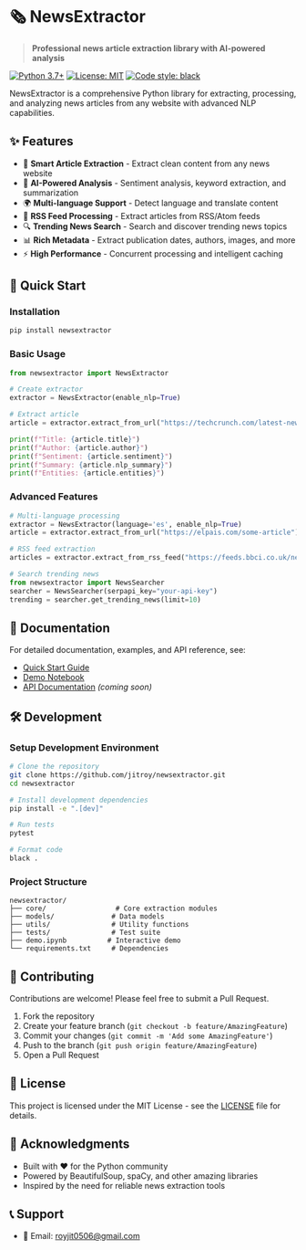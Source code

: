 # 🗞️ NewsExtractor

> **Professional news article extraction library with AI-powered analysis**

[![Python 3.7+](https://img.shields.io/badge/python-3.7+-blue.svg)](https://www.python.org/downloads/)
[![License: MIT](https://img.shields.io/badge/License-MIT-yellow.svg)](https://opensource.org/licenses/MIT)
[![Code style: black](https://img.shields.io/badge/code%20style-black-000000.svg)](https://github.com/psf/black)

NewsExtractor is a comprehensive Python library for extracting, processing, and analyzing news articles from any website with advanced NLP capabilities.

## ✨ Features

- 🚀 **Smart Article Extraction** - Extract clean content from any news website
- 🧠 **AI-Powered Analysis** - Sentiment analysis, keyword extraction, and summarization
- 🌍 **Multi-language Support** - Detect language and translate content
- 📰 **RSS Feed Processing** - Extract articles from RSS/Atom feeds
- 🔍 **Trending News Search** - Search and discover trending news topics
- 📊 **Rich Metadata** - Extract publication dates, authors, images, and more
- ⚡ **High Performance** - Concurrent processing and intelligent caching

## 🚀 Quick Start

### Installation

```bash
pip install newsextractor
```

### Basic Usage

```python
from newsextractor import NewsExtractor

# Create extractor
extractor = NewsExtractor(enable_nlp=True)

# Extract article
article = extractor.extract_from_url("https://techcrunch.com/latest-news")

print(f"Title: {article.title}")
print(f"Author: {article.author}")
print(f"Sentiment: {article.sentiment}")
print(f"Summary: {article.nlp_summary}")
print(f"Entities: {article.entities}")
```

### Advanced Features

```python
# Multi-language processing
extractor = NewsExtractor(language='es', enable_nlp=True)
article = extractor.extract_from_url("https://elpais.com/some-article")

# RSS feed extraction
articles = extractor.extract_from_rss_feed("https://feeds.bbci.co.uk/news/rss.xml")

# Search trending news
from newsextractor import NewsSearcher
searcher = NewsSearcher(serpapi_key="your-api-key")
trending = searcher.get_trending_news(limit=10)
```

## 📖 Documentation

For detailed documentation, examples, and API reference, see:
- [Quick Start Guide](QUICK_START.md)
- [Demo Notebook](demo.ipynb)
- [API Documentation](docs/) *(coming soon)*

## 🛠️ Development

### Setup Development Environment

```bash
# Clone the repository
git clone https://github.com/jitroy/newsextractor.git
cd newsextractor

# Install development dependencies
pip install -e ".[dev]"

# Run tests
pytest

# Format code
black .
```

### Project Structure

```
newsextractor/
├── core/                 # Core extraction modules
├── models/              # Data models
├── utils/               # Utility functions
├── tests/               # Test suite
├── demo.ipynb          # Interactive demo
└── requirements.txt     # Dependencies
```

## 🤝 Contributing

Contributions are welcome! Please feel free to submit a Pull Request.

1. Fork the repository
2. Create your feature branch (`git checkout -b feature/AmazingFeature`)
3. Commit your changes (`git commit -m 'Add some AmazingFeature'`)
4. Push to the branch (`git push origin feature/AmazingFeature`)
5. Open a Pull Request

## 📄 License

This project is licensed under the MIT License - see the [LICENSE](LICENSE) file for details.

## 🙏 Acknowledgments

- Built with ❤️ for the Python community
- Powered by BeautifulSoup, spaCy, and other amazing libraries
- Inspired by the need for reliable news extraction tools

## 📞 Support

- 📧 Email: royjit0506@gmail.com